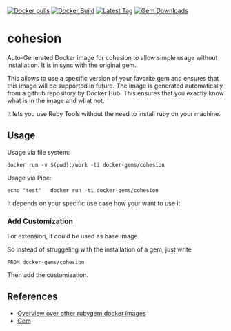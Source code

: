 [![Docker pulls](https://img.shields.io/docker/pulls/rubygem/cohesion.svg)](https://hub.docker.com/r/rubygem/cohesion/)
[![Docker Build](https://img.shields.io/docker/automated/rubygem/cohesion.svg)](https://hub.docker.com/r/rubygem/cohesion/)
[![Latest Tag](https://img.shields.io/github/tag/docker-rubygem/cohesion.svg)](https://hub.docker.com/r/rubygem/cohesion/)
[![Gem Downloads](https://img.shields.io/gem/dt/cohesion.svg)](https://rubygems.org/gems/cohesion/)
# cohesion

Auto-Generated Docker image for cohesion to allow simple usage without installation.
It is in sync with the original gem.

This allows to use a specific version of your favorite gem and ensures that this image will be supported in future.
The image is generated automatically from a github repository by Docker Hub.
This ensures that you exactly know what is in the image and what not.

It lets you use Ruby Tools without the need to install ruby on your machine.

## Usage

Usage via file system:

`docker run -v $(pwd):/work -ti docker-gems/cohesion`

Usage via Pipe:

`echo "test" | docker run -ti docker-gems/cohesion`

It depends on your specific use case how your want to use it.

### Add Customization

For extension, it could be used as base image.

So instead of struggeling with the installation of a gem, just write

`FROM docker-gems/cohesion`

Then add the customization.

## References

 - [Overview over other rubygem docker images](https://github.com/thinkbot/docker-rubygem)
 - [Gem](https://rubygems.org/gems/cohesion/)
